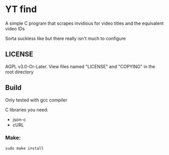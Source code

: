 # YT find

A simple C program that scrapes invidious for video titles and the equivalent video IDs

Sorta suckless like but there really isn't much to configure


## LICENSE

AGPL v3.0-Or-Later. View files named "LICENSE" and "COPYING" in the root directory

## Build

Only tested with gcc compiler

C libraries you need:
* json-c
* cURL

### Make:

```sudo make install```
